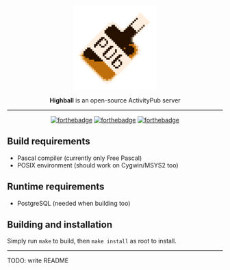<div align="center">
	<img src="/binary/highball-big.png" width="196" />

**Highball** is an open-source ActivityPub server

---

[![forthebadge](https://forthebadge.com/images/badges/powered-by-coffee.svg)](https://forthebadge.com) [![forthebadge](https://forthebadge.com/images/badges/powered-by-energy-drinks.svg)](https://forthebadge.com) [![forthebadge](https://forthebadge.com/images/badges/powered-by-black-magic.svg)](https://forthebadge.com) 
</div>

## Build requirements

 - Pascal compiler (currently only Free Pascal)
 - POSIX environment (should work on Cygwin/MSYS2 too)

## Runtime requirements

 - PostgreSQL (needed when building too)

## Building and installation

Simply run `make` to build, then `make install` as root to install.

---

TODO: write README
